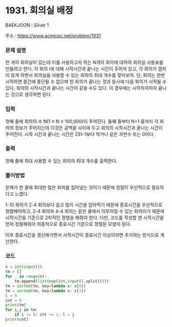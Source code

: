 # 1931. 회의실 배정

BAEKJOON : Silver 1

주소 : https://www.acmicpc.net/problem/1931

### 문제 설명

한 개의 회의실이 있는데 이를 사용하고자 하는 N개의 회의에 대하여 회의실 사용표를 만들려고 한다. 각 회의 I에 대해 시작시간과 끝나는 시간이 주어져 있고, 각 회의가 겹치지 않게 하면서 회의실을 사용할 수 있는 회의의 최대 개수를 찾아보자. 단, 회의는 한번 시작하면 중간에 중단될 수 없으며 한 회의가 끝나는 것과 동시에 다음 회의가 시작될 수 있다. 회의의 시작시간과 끝나는 시간이 같을 수도 있다. 이 경우에는 시작하자마자 끝나는 것으로 생각하면 된다.

### 입력

첫째 줄에 회의의 수 N(1 ≤ N ≤ 100,000)이 주어진다. 둘째 줄부터 N+1 줄까지 각 회의의 정보가 주어지는데 이것은 공백을 사이에 두고 회의의 시작시간과 끝나는 시간이 주어진다. 시작 시간과 끝나는 시간은 231-1보다 작거나 같은 자연수 또는 0이다.

### 출력

첫째 줄에 최대 사용할 수 있는 회의의 최대 개수를 출력한다.

### 풀이방법

문제가 한 줄에 최대한 많은 회의를 집어넣는 것이기 때문에 정렬이 우선적으로 필요하다고 느꼈다.

1-10 회의가 2-4 회의보다 길고 많이 시간을 잡아먹기 때문에 종료시간을 우선적으로 정렬해야하고, 2-4 회의와 4-4 회의는 같은 줄에서 이루어질 수 있는 회의이기 때문에 시작시간을 기준으로 2차적인 정렬을 해줘야 한다. 다만, 코드를 작성할 땐 시작시간을 먼저 정렬해줘야 최종적으로 종료시간 기준으로 정렬된 모양이 된다.

이후 종료시간을 갱신해가면서 시작시간이 종료시간 이상이라면 추가하는 방식으로 계산한다.

### 코드

```python
n = int(input())
tm = []
for _ in range(n):
    tm.append(list(map(int,input().split())))
tm = sorted(tm, key=lambda x: x[0])
tm = sorted(tm, key=lambda x: x[1])
l = 0
cnt = 0
print(tm)
for i,j in tm:
    if i >= l: cnt += 1; l = j
print(cnt)
```
